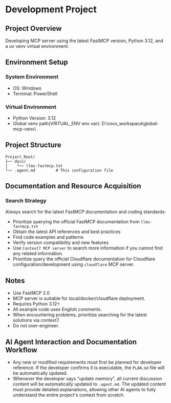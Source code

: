 # Development Project

## Project Overview
Developing MCP server using the latest FastMCP version, Python 3.12, and a uv venv virtual environment.

## Environment Setup

### System Environment
- OS: Windows
- Terminal: PowerShell

### Virtual Environment
- Python Version: 3.12
- Global venv path(VIRTUAL_ENV env var): D:\rovo_workspace\global-mcp-venv\

## Project Structure
```
Project_Root/
├── docs/
|    └── llms-fastmcp.txt
└── .agent.md         # This configuration file
```


## Documentation and Resource Acquisition

### Search Strategy
Always search for the latest FastMCP documentation and coding standards:
- Prioritize querying the official FastMCP documentation from `llms-fastmcp.txt`
- Obtain the latest API references and best practices
- Find code examples and patterns
- Verify version compatibility and new features
- Use `Context7 MCP server` to search more information if you cannot find any related information.
- Prioritize query the official Cloudflare documentation for Cloudflare configuration/development using `cloudflare` MCP server.


## Notes
- Use FastMCP 2.0
- MCP server is suitable for local/docker/cloudflare deployment.
- Requires Python 3.12+
- All example code uses English comments.
- When encountering problems, prioritize searching for the latest solutions via context7.
- Do not over-engineer.

## AI Agent Interaction and Documentation Workflow
- Any new or modified requirements must first be planned for developer reference. If the developer confirms it is executable, the `PLAN.md` file will be automatically updated.
- Whenever the developer says "update memory", all current discussion content will be automatically updated to `.agent.md`. The updated content must provide detailed explanations, allowing other AI agents to fully understand the entire project's context from scratch.

